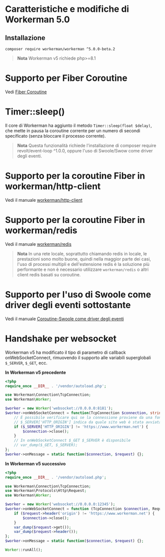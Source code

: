 # Caratteristiche e modifiche di Workerman 5.0

## Installazione
```
composer require workerman/workerman ^5.0.0-beta.2
```

> **Nota**
> Workerman v5 richiede php>=8.1

# Supporto per Fiber Coroutine
Vedi [Fiber Coroutine](../fiber.md)

# Timer::sleep()
Il core di Workerman ha aggiunto il metodo `Timer::sleep(float $delay)`, che mette in pausa la coroutine corrente per un numero di secondi specificato (senza bloccare il processo corrente).

> **Nota**
> Questa funzionalità richiede l'installazione di composer require revolt/event-loop ^1.0.0, oppure l'uso di Swoole/Swow come driver degli eventi.

# Supporto per la coroutine Fiber in workerman/http-client
Vedi il manuale [workerman/http-client](../components/workerman-http-client.md)

# Supporto per la coroutine Fiber in workerman/redis
Vedi il manuale [workerman/redis](../components/workerman-redis.md)

> **Nota**
> In una rete locale, soprattutto chiamando redis in locale, le prestazioni sono molto buone, quindi nella maggior parte dei casi, l'uso di processi multipli e dell'estensione redis è la soluzione più performante e non è necessario utilizzare `workerman/redis` o altri client redis basati su coroutine.

# Supporto per l'uso di Swoole come driver degli eventi sottostante
Vedi il manuale [Coroutine-Swoole come driver degli eventi](../fiber.md)

# Handshake per websocket
Workerman v5 ha modificato il tipo di parametro di callback onWebSocketConnect, rimuovendo il supporto alle variabili superglobali `$_SERVER`, `$_GET`, ecc.

**In Workerman v5 precedente**
```php
<?php
require_once __DIR__ . '/vendor/autoload.php';

use Workerman\Connection\TcpConnection;
use Workerman\Worker;

$worker = new Worker('websocket://0.0.0.0:8181');
$worker->onWebSocketConnect = function(TcpConnection $connection, string $httpBuffer) {
    // È possibile verificare qui se la connessione proviene da una fonte legittima e, in caso contrario, chiuderla
    // $_SERVER['HTTP_ORIGIN'] indica da quale sito web è stata avviata la connessione WebSocket
    if ($_SERVER['HTTP_ORIGIN'] != 'https://www.workerman.net') {
        $connection->close();
    }
    // In onWebSocketConnect $_GET $_SERVER è disponibile
    // var_dump($_GET, $_SERVER);
};
$worker->onMessage = static function($connection, $request) {};
```

**In Workerman v5 successivo**
```php
<?php
require_once __DIR__ . '/vendor/autoload.php';

use Workerman\Connection\TcpConnection;
use Workerman\Protocols\Http\Request;
use Workerman\Worker;

$worker = new Worker('websocket://0.0.0.0:12345');
$worker->onWebSocketConnect = function (TcpConnection $connection, Request $request) {
    if ($request->header('origin') != 'https://www.workerman.net') {
        $connection->close();
    }
    var_dump($request->get());
    var_dump($request->header());
};
$worker->onMessage = static function($connection, $request) {};

Worker::runAll();
```
